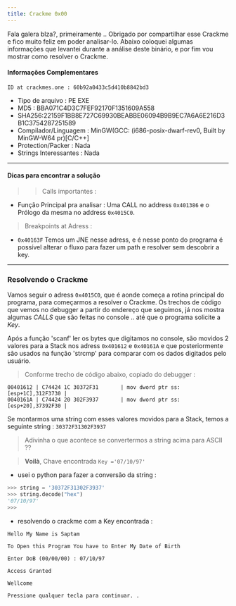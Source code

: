 ```yaml
---
title: Crackme 0x00
---
```


Fala galera blza?, primeiramente .. Obrigado por compartilhar esse Crackme e fico muito feliz em poder analisar-lo.
Abaixo coloquei algumas informações que levantei durante a análise deste binário, e por fim vou mostrar como resolver o Crackme.

#### Informações Complementares

```ID at crackmes.one : 60b92a0433c5d410b8842bd3```

- Tipo de arquivo : PE EXE
- MD5 : BBA071C4D3C7FEF92170F1351609A558
- SHA256:22159F1BB8E727C69930BEABBE06094B9B9EC7A6A6E216D3B1C3754287251589
- Compilador/Linguagem : MinGW(GCC: (i686-posix-dwarf-rev0, Built by MinGW-W64 pr)[C/C++]
- Protection/Packer : Nada
- Strings Interessantes : Nada


---

#### Dicas para encontrar a solução

>> Calls importantes :

- Função Principal pra analisar : Uma CALL no address ```0x401386``` e o Prólogo da mesma no address  ```0x4015C0```.


> Breakpoints at Adress :

- ```0x40163F``` Temos um JNE nesse adress, e é nesse ponto do
programa é possível alterar o fluxo para fazer um path e resolver
sem descobrir a key.


---


### Resolvendo o Crackme


Vamos seguir o adress ```0x4015C0```, que é aonde começa a rotina principal do programa, para começarmos a resolver o Crackme.
Os trechos de código que vemos no debugger a partir do endereço que seguimos, já nos mostra algumas *CALLS* que são feitas no console .. até que o programa solicite a _Key_.

Após a função 'scanf' ler os bytes que digitamos no console, são movidos 2 valores para a Stack nos adress ``0x401612`` e ``0x40161A`` e que posteriormente são usados na função 'strcmp' para comparar com os dados digitados pelo usuário.

> Conforme trecho de código abaixo, copiado do debugger :

```assembly
00401612 | C74424 1C 30372F31       | mov dword ptr ss:[esp+1C],312F3730 |
0040161A | C74424 20 302F3937       | mov dword ptr ss:[esp+20],37392F30 |
```

Se montarmos uma string com esses valores movidos para a Stack, temos a seguinte string : ```30372F31302F3937```

> Adivinha o que acontece se convertermos a string acima para ASCII ??

> **Voilà**, Chave encontrada ```Key ='07/10/97'```

- usei o python para fazer a conversão da string :

```python
>>> string = '30372F31302F3937'
>>> string.decode("hex")
'07/10/97'
>>>
```

- resolvendo o crackme com a Key encontrada :


```DOS
Hello My Name is Saptam

To Open this Program You have to Enter My Date of Birth

Enter DoB (00/00/00) : 07/10/97

Access Granted

Wellcome

Pressione qualquer tecla para continuar. . 
```


